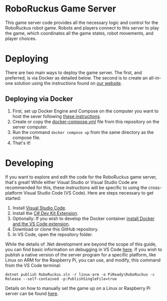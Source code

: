 # RoboRuckus Game Server
This game server code provides all the necessary logic and control for the RoboRuckus robot game. Robots and players connect to this server to play the game, which coordinates all the game states, robot movements, and player choices.

# Deploying
There are two main ways to deploy the game server. The first, and preferred, is via Docker as detailed below. The second is to create an all-in-one solution using the instructions found on [our website](https://www.roboruckus.com/documentation/setting-up-the-game/).

## Deploying via Docker
1. First, set up Docker Engine and Compose on the computer you want to host the sever following [these instructions](https://docs.docker.com/engine/install/).
2. Create or copy the [docker-compose.yml](/docker-compose.yml) file from this repository on the server computer.
3. Run the command `docker compose up` from the same directory as the compose file.
4. That's it!

# Developing
If you want to explore and edit the code for the RoboRuckus game server, that's great! While either Visual Studio or Visual Studio Code are recommended for this, these instructions will be specific to using the cross-platform Visual Studio Code (VS Code). Here are steps necessary to get started:
1. Install [Visual Studio Code](https://code.visualstudio.com/docs/setup/setup-overview).
2. Install the [C# Dev Kit Extension](https://code.visualstudio.com/docs/languages/csharp#_installing-c35-support).
3. Optionally: If you wish to develop the Docker container [install Docker and the VS Code extension](https://code.visualstudio.com/docs/containers/overview).
4. Download or clone this GitHub repository.
5. In VS Code, open the repository folder.

While the details of .Net development are beyond the scope of this guide, you can find basic information on debugging in VS Code [here](https://code.visualstudio.com/docs/editor/debugging). If you wish to publish a native version of the server program for a specific platform, like Linux on ARM for the Raspberry Pi, you can use, and modify, this command from the VS Code terminal:

```dotnet publish RoboRuckus.sln -r linux-arm -o PiReady\RoboRuckus -c Release --self-contained -p:PublishSingleFile=true```

Details on how to manually set the game up on a Linux or Raspberry Pi server can be found [here](https://www.roboruckus.com/documentation/setting-up-the-game/#Setting_Up_RoboRuckus).
